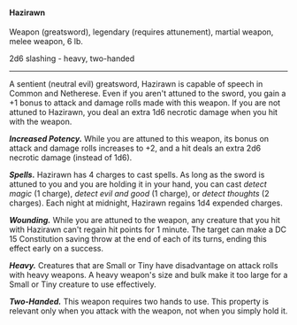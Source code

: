#### Hazirawn

Weapon (greatsword), legendary (requires attunement), martial weapon, melee weapon, 6 lb.

2d6 slashing  - heavy, two-handed

---

A sentient (neutral evil) greatsword, Hazirawn is capable of speech in Common and Netherese. Even if you aren't attuned to the sword, you gain a +1 bonus to attack and damage rolls made with this weapon. If you are not attuned to Hazirawn, you deal an extra 1d6 necrotic damage when you hit with the weapon.

***Increased Potency.*** While you are attuned to this weapon, its bonus on attack and damage rolls increases to +2, and a hit deals an extra 2d6 necrotic damage (instead of 1d6).

***Spells.*** Hazirawn has 4 charges to cast spells. As long as the sword is attuned to you and you are holding it in your hand, you can cast *detect magic* (1 charge), *detect evil and good* (1 charge), or *detect thoughts* (2 charges). Each night at midnight, Hazirawn regains 1d4 expended charges.

***Wounding.*** While you are attuned to the weapon, any creature that you hit with Hazirawn can't regain hit points for 1 minute. The target can make a DC 15 Constitution saving throw at the end of each of its turns, ending this effect early on a success.

***Heavy.*** Creatures that are Small or Tiny have disadvantage on attack rolls with heavy weapons. A heavy weapon's size and bulk make it too large for a Small or Tiny creature to use effectively.

***Two-Handed.*** This weapon requires two hands to use. This property is relevant only when you attack with the weapon, not when you simply hold it.